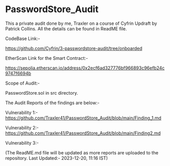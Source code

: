 # PasswordStore_Audit
This a private audit done by me, Traxler on a course of Cyfrin Updraft by Patrick Collins. All the details can be found in ReadME file.

CodeBase Link:- 

https://github.com/Cyfrin/3-passwordstore-audit/tree/onboarded


EtherScan Link for the Smart Contract:- 

https://sepolia.etherscan.io/address/0x2ecf6ad327776bf966893c96efb24c9747f6694b

Scope of Audit:- 

PasswordStore.sol in src directory.

The Audit Reports of the findings are below:- 

Vulnerability 1:- https://github.com/Traxler41/PasswordStore_Audit/blob/main/Finding_1.md

Vulnerability 2:- https://github.com/Traxler41/PasswordStore_Audit/blob/main/Finding2.md

Vulnerability 3:-

(The ReadME.md file will be updated as more reports are uploaded to the repository. Last Updated:- 2023-12-20, 11:16 IST)

